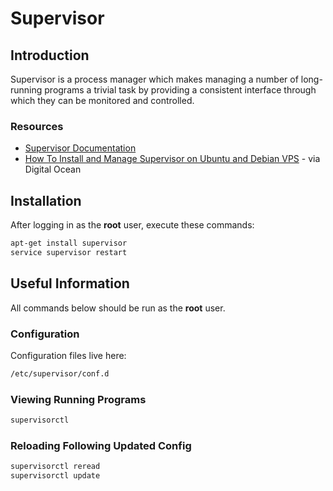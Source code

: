 # Supervisor

## Introduction

Supervisor is a process manager which makes managing a number of long-running programs a trivial task by providing a consistent interface through which they can be monitored and controlled.

### Resources

* [Supervisor Documentation](http://supervisord.org/)
* [How To Install and Manage Supervisor on Ubuntu and Debian VPS](https://www.digitalocean.com/community/tutorials/how-to-install-and-manage-supervisor-on-ubuntu-and-debian-vps) - via Digital Ocean

## Installation

After logging in as the **root** user, execute these commands:

```bash
apt-get install supervisor
service supervisor restart
```

## Useful Information

All commands below should be run as the **root** user.

### Configuration

Configuration files live here:

```bash
/etc/supervisor/conf.d
```

### Viewing Running Programs

```bash
supervisorctl
```

### Reloading Following Updated Config

```bash
supervisorctl reread
supervisorctl update
```
